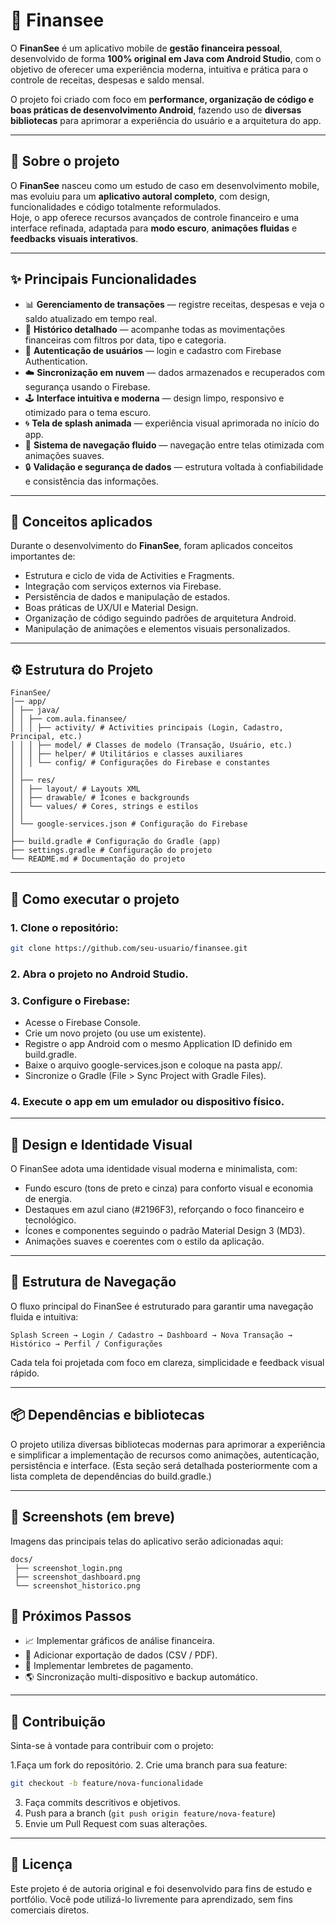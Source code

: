 # 💸 Finansee

O **FinanSee** é um aplicativo mobile de **gestão financeira pessoal**, desenvolvido de forma **100% original em Java com Android Studio**, com o objetivo de oferecer uma experiência moderna, intuitiva e prática para o controle de receitas, despesas e saldo mensal.

O projeto foi criado com foco em **performance, organização de código e boas práticas de desenvolvimento Android**, fazendo uso de **diversas bibliotecas** para aprimorar a experiência do usuário e a arquitetura do app.

---

## 🚀 Sobre o projeto

O **FinanSee** nasceu como um estudo de caso em desenvolvimento mobile, mas evoluiu para um **aplicativo autoral completo**, com design, funcionalidades e código totalmente reformulados.  
Hoje, o app oferece recursos avançados de controle financeiro e uma interface refinada, adaptada para **modo escuro**, **animações fluidas** e **feedbacks visuais interativos**.

---

## ✨ Principais Funcionalidades

- 📊 **Gerenciamento de transações** — registre receitas, despesas e veja o saldo atualizado em tempo real.  
- 🧾 **Histórico detalhado** — acompanhe todas as movimentações financeiras com filtros por data, tipo e categoria.  
- 👤 **Autenticação de usuários** — login e cadastro com Firebase Authentication.  
- ☁️ **Sincronização em nuvem** — dados armazenados e recuperados com segurança usando o Firebase.  
- 🕹️ **Interface intuitiva e moderna** — design limpo, responsivo e otimizado para o tema escuro.  
- 🌀 **Tela de splash animada** — experiência visual aprimorada no início do app.  
- 🧭 **Sistema de navegação fluido** — navegação entre telas otimizada com animações suaves.  
- 🔒 **Validação e segurança de dados** — estrutura voltada à confiabilidade e consistência das informações.

---

## 🧠 Conceitos aplicados

Durante o desenvolvimento do **FinanSee**, foram aplicados conceitos importantes de:
- Estrutura e ciclo de vida de Activities e Fragments.  
- Integração com serviços externos via Firebase.  
- Persistência de dados e manipulação de estados.  
- Boas práticas de UX/UI e Material Design.  
- Organização de código seguindo padrões de arquitetura Android.  
- Manipulação de animações e elementos visuais personalizados.

---

## ⚙️ Estrutura do Projeto

```
FinanSee/
│── app/
│ ├── java/
│ │ ├── com.aula.finansee/
│ │ │ ├── activity/ # Activities principais (Login, Cadastro, Principal, etc.)
│ │ │ ├── model/ # Classes de modelo (Transação, Usuário, etc.)
│ │ │ ├── helper/ # Utilitários e classes auxiliares
│ │ │ └── config/ # Configurações do Firebase e constantes
│ │
│ ├── res/
│ │ ├── layout/ # Layouts XML
│ │ ├── drawable/ # Ícones e backgrounds
│ │ └── values/ # Cores, strings e estilos
│ │
│ └── google-services.json # Configuração do Firebase
│
├── build.gradle # Configuração do Gradle (app)
├── settings.gradle # Configuração do projeto
└── README.md # Documentação do projeto
```

---

## 📲 Como executar o projeto

### 1. Clone o repositório:
   ```bash
   git clone https://github.com/seu-usuario/finansee.git
   ```
### 2. Abra o projeto no Android Studio.

### 3. Configure o Firebase:

  - Acesse o Firebase Console.
  - Crie um novo projeto (ou use um existente).
  - Registre o app Android com o mesmo Application ID definido em build.gradle.
  - Baixe o arquivo google-services.json e coloque na pasta app/.
  - Sincronize o Gradle (File > Sync Project with Gradle Files).

### 4. Execute o app em um emulador ou dispositivo físico.

---

## 🎨 Design e Identidade Visual

O FinanSee adota uma identidade visual moderna e minimalista, com:
- Fundo escuro (tons de preto e cinza) para conforto visual e economia de energia.  
- Destaques em azul ciano (#2196F3), reforçando o foco financeiro e tecnológico.  
- Ícones e componentes seguindo o padrão Material Design 3 (MD3).
- Animações suaves e coerentes com o estilo da aplicação.

---

## 🧭 Estrutura de Navegação
O fluxo principal do FinanSee é estruturado para garantir uma navegação fluida e intuitiva:

  ```ngix
  Splash Screen → Login / Cadastro → Dashboard → Nova Transação → Histórico → Perfil / Configurações
  ```

Cada tela foi projetada com foco em clareza, simplicidade e feedback visual rápido.

---

## 📦 Dependências e bibliotecas

O projeto utiliza diversas bibliotecas modernas para aprimorar a experiência e simplificar a implementação de recursos como animações, autenticação, persistência e interface.
(Esta seção será detalhada posteriormente com a lista completa de dependências do build.gradle.)

---

## 📸 Screenshots (em breve)

Imagens das principais telas do aplicativo serão adicionadas aqui:

```
docs/
 ├── screenshot_login.png
 ├── screenshot_dashboard.png
 └── screenshot_historico.png
```

## 🧩 Próximos Passos

- 📈 Implementar gráficos de análise financeira.
- 💾 Adicionar exportação de dados (CSV / PDF). 
- 🔔 Implementar lembretes de pagamento.
- 🌎 Sincronização multi-dispositivo e backup automático.

---

## 🤝 Contribuição

Sinta-se à vontade para contribuir com o projeto:

1.Faça um fork do repositório.
2. Crie uma branch para sua feature:
  ```bash
  git checkout -b feature/nova-funcionalidade
  ```
3. Faça commits descritivos e objetivos.
4. Push para a branch (`git push origin feature/nova-feature`)
5. Envie um Pull Request com suas alterações.

---

## 🪪 Licença

Este projeto é de autoria original e foi desenvolvido para fins de estudo e portfólio.
Você pode utilizá-lo livremente para aprendizado, sem fins comerciais diretos.
